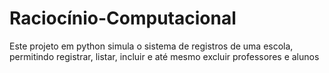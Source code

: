 # Raciocínio-Computacional
Este projeto em python simula o sistema de registros de uma escola, permitindo registrar, listar, incluir e até mesmo excluir professores e alunos
